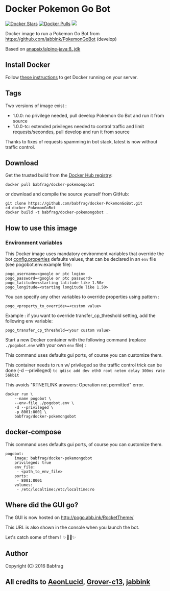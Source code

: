 # Docker Pokemon Go Bot

[![Docker Stars](https://img.shields.io/docker/stars/babfrag/docker-pokemongobot.svg)](https://hub.docker.com/r/babfrag/docker-pokemongobot) 
[![Docker Pulls](https://img.shields.io/docker/pulls/babfrag/docker-pokemongobot.svg)](https://hub.docker.com/r/babfrag/docker-pokemongobot) [![](https://images.microbadger.com/badges/image/babfrag/docker-pokemongobot.svg)](https://microbadger.com/images/babfrag/docker-pokemongobot "Get your own image badge on microbadger.com")

Docker image to run a Pokemon Go Bot from https://github.com/jabbink/PokemonGoBot (develop)

Based on [anapsix/alpine-java:8_jdk](https://hub.docker.com/r/anapsix/alpine-java)

## Install Docker

Follow [these instructions](https://docs.docker.com/engine/installation/) to get Docker running on your server.

## Tags
Two versions of image exist :
 - 1.0.0: no privilege needed, pull develop Pokemon Go Bot and run it from source
 - 1.0.0-tc: extended privileges needed to control traffic and limit requests/secondes, pull develop and run it from source

Thanks to fixes of requests spamming in bot stack, latest is now without traffic control.

## Download

Get the trusted build from the [Docker Hub registry](https://hub.docker.com/r/babfrag/docker-pokemongobot):

```
docker pull babfrag/docker-pokemongobot
```

or download and compile the source yourself from GitHub:

```
git clone https://github.com/babfrag/docker-PokemonGoBot.git
cd docker-PokemonGoBot
docker build -t babfrag/docker-pokemongobot .
```

## How to use this image

### Environment variables

This Docker image uses mandatory environment variables that override the bot [config.properties](https://raw.githubusercontent.com/jabbink/PokemonGoBot/develop/config.properties.template) defaults values, that can be declared in an `env` file (see pogobot.env.example file):

```
pogo_username=<google or ptc login>
pogo_password=<google or ptc password>
pogo_latitude=<starting latitude like 1.50>
pogo_longitude=<starting longitude like 1.50>
```

You can specify any other variables to override properties using pattern :
```
pogo_<property_to_override>=<custom value>
```

Example : if you want to override transfer_cp_threshold setting, add the following env variable:
```
pogo_transfer_cp_threshold=<your custom value>
```

Start a new Docker container with the following command (replace `./pogobot.env` with your own `env` file) :

This command uses defaults gui ports, of course you can customize them.

This container needs to run w/ privileged so the traffic control trick can be done (-d --privileged) ```tc qdisc add dev eth0 root netem delay 300ms rate 56kbit```

This avoids "RTNETLINK answers: Operation not permitted" error.

```
docker run \
    --name pogobot \
    --env-file ./pogobot.env \
    -d --privileged \
    -p 8001:8001 \
    babfrag/docker-pokemongobot
```

## docker-compose
This command uses defaults gui ports, of course you can customize them.
```
pogobot:
    image: babfrag/docker-pokemongobot
    privileged: true
    env_file:
     - <path_to_env_file>
    ports:
     - 8001:8001
    volumes:
     - /etc/localtime:/etc/localtime:ro
```

## Where did the GUI go?

The GUI is now hosted on http://pogo.abb.ink/RocketTheme/

This URL is also shown in the console when you launch the bot.


Let's catch some of them ! :sparkles::tada::rocket::sparkles:

## Author

Copyright (C) 2016 Babfrag

## All credits to [AeonLucid](https://github.com/AeonLucid), [Grover-c13](https://github.com/Grover-c13), [jabbink](https://github.com/jabbink)
 
